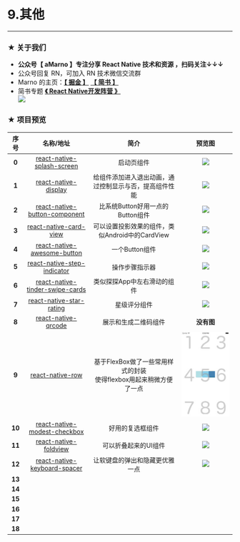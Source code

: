 # 9.其他

*****

### ★ 关于我们

- **公众号【 aMarno 】专注分享 React Native 技术和资源 ，扫码关注↓↓↓**
- 公众号回复 RN，可加入 RN 技术微信交流群
- Marno 的主页：**[【 掘金 】](https://gold.xitu.io/user/56c1c513c24aa800534e85f3)** **[【 简书 】](http://www.jianshu.com/u/174a09ba6c25)**
- 简书专题 **[《 React Native开发阵营 》](http://www.jianshu.com/c/b4ce1d706d1f)**
</br>![](https://github.com/MarnoDev/react-native-open-project/blob/master/res/QR.jpg)

### ★ 项目预览
|序号|名称/地址|简介|预览图|
|:---:|:---:|:---:|:---:|
|**0**|[react-native-splash-screen](https://github.com/crazycodeboy/react-native-splash-screen)|启动页组件|![](https://raw.githubusercontent.com/crazycodeboy/react-native-splash-screen/master/examples/Screenshots/react-native-splash-screen-iOS.gif)|
|**1**|[react-native-display](https://github.com/sundayhd/react-native-display)|给组件添加进入退出动画，通过控制显示与否，提高组件性能|![](https://cloud.githubusercontent.com/assets/9949238/22396351/f1452940-e55f-11e6-8e9b-ae26396c2051.gif)|
|**2**|[react-native-button-component](https://github.com/jacklam718/react-native-button-component)|比系统Button好用一点的Button组件|![](https://camo.githubusercontent.com/e5265dd258a6dc1a5cf5f0a4c5748d66bc4c5f49/68747470733a2f2f6a61636b6c616d3731382e6769746875622e696f2f72656163742d6e61746976652d627574746f6e2d636f6d706f6e656e742f6275696c642f766964656f2f627574746f6e2d64656d6f2e676966)|
|**3**|[react-native-card-view](https://github.com/jacklam718/react-native-card-view)|可以设置投影效果的组件，类似Android中的CardView|![](https://camo.githubusercontent.com/ba3bb6f707a538def6062e961750bc6cdeb0e78d/68747470733a2f2f7777772e64726f70626f782e636f6d2f732f39736566666a6b6967383635666f302f494d475f303336302e504e473f646c3d31)|
|**4**|[react-native-awesome-button](https://github.com/larsvinter/react-native-awesome-button)|一个Button组件|![](https://raw.githubusercontent.com/Sh3rawi/react-native-awesome-button/Android_Support/docs/awesomeButton.gif)|
|**5**|[react-native-step-indicator](https://github.com/24ark/react-native-step-indicator)|操作步骤指示器|![](https://github.com/24ark/react-native-step-indicator/blob/master/art/HorizontalStepIndicator.gif)|
|**6**|[react-native-tinder-swipe-cards](https://github.com/meteor-factory/react-native-tinder-swipe-cards)|类似探探App中左右滑动的组件|![](https://raw.githubusercontent.com/meteor-factory/react-native-tinder-swipe-cards/master/screenshots/react-native-tinder-cards-pugs.gif)|
|**7**|[react-native-star-rating](https://github.com/djchie/react-native-star-rating)|星级评分组件|![](https://github.com/djchie/react-native-star-rating/blob/master/assets/general-star-demo.gif)|
|**8**|[react-native-qrcode](https://github.com/cssivision/react-native-qrcode)|展示和生成二维码组件|**没有图**|
|**9**|[react-native-row](https://github.com/hyrwork/react-native-row)|基于FlexBox做了一些常用样式的封装</br>使得flexbox用起来稍微方便了一点|![](https://github.com/hyrwork/react-native-row/raw/master/examples/example1.jpg)|
|**10**|[react-native-modest-checkbox](https://github.com/tiaanduplessis/react-native-modest-checkbox)|好用的复选框组件|![](https://github.com/tiaanduplessis/react-native-modest-checkbox/raw/master/media/demo.gif)|
|**11**|[react-native-foldview](https://github.com/jmurzy/react-native-foldview)|可以折叠起来的UI组件|![](https://raw.githubusercontent.com/jmurzy/react-native-foldview/master/.github/screenshot.gif)|
|**12**|[react-native-keyboard-spacer](https://github.com/Andr3wHur5t/react-native-keyboard-spacer)|让软键盘的弹出和隐藏更优雅一点|![](https://camo.githubusercontent.com/ef132cecc200ab3a5eec2b24021f5c02c44c4de4/68747470733a2f2f6d656469612e67697068792e636f6d2f6d656469612f336f456a484a774c7959673775705479596f2f67697068792e676966)|
|**13**|[]()||![]()|
|**14**|[]()||![]()|
|**15**|[]()||![]()|
|**16**|[]()||![]()|
|**17**|[]()||![]()|
|**18**|[]()||![]()|

